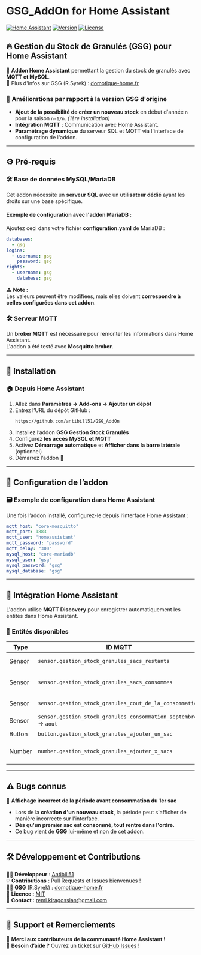 # GSG_AddOn for Home Assistant

[![Home Assistant](https://img.shields.io/badge/Home%20Assistant-Addon-blue)](https://www.home-assistant.io/)
[![Version](https://img.shields.io/badge/Version-1.0.1-brightgreen)](https://github.com/antibill51/GSG_AddOn)
[![License](https://img.shields.io/badge/License-MIT-blue)](LICENSE)

## 🔥 Gestion du Stock de Granulés (GSG) pour Home Assistant

📌 **Addon Home Assistant** permettant la gestion du stock de granulés avec **MQTT et MySQL**.  
🔗 Plus d'infos sur GSG (R.Syrek) : [domotique-home.fr](https://domotique-home.fr/gestion-de-chauffage-stock-de-granules-gsg/)

### 📌 **Améliorations par rapport à la version GSG d'origine**
- **Ajout de la possibilité de créer un nouveau stock** en début d'année `n` pour la saison `n-1/n`. *(1ère installation)*
- **Intégration MQTT** : Communication avec Home Assistant.
- **Paramétrage dynamique** du serveur SQL et MQTT via l'interface de configuration de l'addon.

---

## ⚙️ **Pré-requis**
### 🛠️ **Base de données MySQL/MariaDB**
Cet addon nécessite un **serveur SQL** avec un **utilisateur dédié** ayant les droits sur une base spécifique.  

#### **Exemple de configuration avec l'addon MariaDB :**
Ajoutez ceci dans votre fichier **configuration.yaml** de MariaDB :  
```yaml
databases:
  - gsg
logins:
  - username: gsg
    password: gsg
rights:
  - username: gsg
    database: gsg
```
**⚠️ Note :**  
Les valeurs peuvent être modifiées, mais elles doivent **correspondre à celles configurées dans cet addon**.

### 🛠️ **Serveur MQTT**
Un **broker MQTT** est nécessaire pour remonter les informations dans Home Assistant.  
L'addon a été testé avec **Mosquitto broker**.

---

## 🚀 **Installation**
### 🏠 **Depuis Home Assistant**
1. Allez dans **Paramètres → Add-ons → Ajouter un dépôt**  
2. Entrez l’URL du dépôt GitHub :  
   ```
   https://github.com/antibill51/GSG_AddOn
   ```
3. Installez l’addon **GSG Gestion Stock Granulés**
4. Configurez **les accès MySQL et MQTT**
5. Activez **Démarrage automatique** et **Afficher dans la barre latérale** (optionnel)
6. Démarrez l’addon 🚀

---

## 🔧 **Configuration de l’addon**
### 🗃️ **Exemple de configuration dans Home Assistant**
Une fois l’addon installé, configurez-le depuis l’interface Home Assistant :  
```yaml
mqtt_host: "core-mosquitto"
mqtt_port: 1883
mqtt_user: "homeassistant"
mqtt_password: "password"
mqtt_delay: "300"
mysql_host: "core-mariadb"
mysql_user: "gsg"
mysql_password: "gsg"
mysql_database: "gsg"
```

---

## 💼 **Intégration Home Assistant**
L'addon utilise **MQTT Discovery** pour enregistrer automatiquement les entités dans Home Assistant.

### 📍 **Entités disponibles**
| Type         | ID MQTT | Description |
|-------------|-------------|-------------|
| Sensor | `sensor.gestion_stock_granules_sacs_restants` | Nombre de sacs restants |
| Sensor | `sensor.gestion_stock_granules_sacs_consommes` | Nombre de sacs consommés |
| Sensor | `sensor.gestion_stock_granules_cout_de_la_consommation` | Coût total de la consommation |
| Sensor | `sensor.gestion_stock_granules_consommation_septembre` → `aout` | Consommation mensuelle |
| Button | `button.gestion_stock_granules_ajouter_un_sac` | Ajout d'un sac |
| Number | `number.gestion_stock_granules_ajouter_x_sacs` | Ajouter plusieurs sacs (1 à 3) |

---

## ⚠️ **Bugs connus**
🐛 **Affichage incorrect de la période avant consommation du 1er sac**  
- Lors de la **création d'un nouveau stock**, la période peut s'afficher de manière incorrecte sur l'interface.  
- **Dès qu'un premier sac est consommé, tout rentre dans l'ordre.**  
- Ce bug vient de **GSG** lui-même et non de cet addon.

---

## 🛠️ **Développement et Contributions**
👨‍💻 **Développeur** : [Antibill51](https://github.com/antibill51)  
💡 **Contributions** : Pull Requests et Issues bienvenues !  
👨‍💻 **GSG** (R.Syrek) : [domotique-home.fr](https://domotique-home.fr/gestion-de-chauffage-stock-de-granules-gsg/)  
💜 **Licence :** [MIT](LICENSE)  
📧 **Contact :** remi.kiragossian@gmail.com  

---

## 🌟 **Support et Remerciements**
💬 **Merci aux contributeurs de la communauté Home Assistant !**  
📢 **Besoin d’aide ?** Ouvrez un ticket sur [GitHub Issues](https://github.com/antibill51/GSG_AddOn/issues) !

